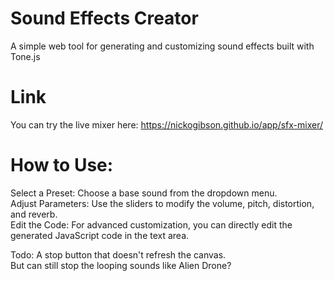 # Sound Effects Creator
A simple web tool for generating and customizing sound effects built with Tone.js  

# Link
You can try the live mixer here: https://nickogibson.github.io/app/sfx-mixer/  

# How to Use:
Select a Preset: Choose a base sound from the dropdown menu.  
Adjust Parameters: Use the sliders to modify the volume, pitch, distortion, and reverb.  
Edit the Code: For advanced customization, you can directly edit the generated JavaScript code in the text area.  
  
Todo: A stop button that doesn't refresh the canvas.  
But can still stop the looping sounds like Alien Drone?